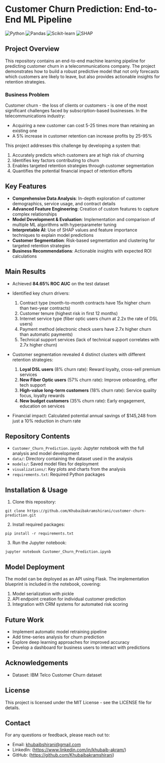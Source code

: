 # Customer Churn Prediction: End-to-End ML Pipeline

![Python](https://img.shields.io/badge/Python-3.8%2B-blue)
![Pandas](https://img.shields.io/badge/Pandas-1.5.3-green)
![Scikit-learn](https://img.shields.io/badge/Scikit--learn-1.2.2-red)
![SHAP](https://img.shields.io/badge/SHAP-0.41.0-orange)

## Project Overview

This repository contains an end-to-end machine learning pipeline for predicting customer churn in a telecommunications company. The project demonstrates how to build a robust predictive model that not only forecasts which customers are likely to leave, but also provides actionable insights for retention strategies.

### Business Problem

Customer churn - the loss of clients or customers - is one of the most significant challenges faced by subscription-based businesses. In the telecommunications industry:
- Acquiring a new customer can cost 5-25 times more than retaining an existing one
- A 5% increase in customer retention can increase profits by 25-95%

This project addresses this challenge by developing a system that:
1. Accurately predicts which customers are at high risk of churning
2. Identifies key factors contributing to churn
3. Enables targeted retention strategies through customer segmentation
4. Quantifies the potential financial impact of retention efforts

## Key Features

- **Comprehensive Data Analysis**: In-depth exploration of customer demographics, service usage, and contract details
- **Advanced Feature Engineering**: Creation of custom features to capture complex relationships
- **Model Development & Evaluation**: Implementation and comparison of multiple ML algorithms with hyperparameter tuning
- **Interpretable AI**: Use of SHAP values and feature importance techniques to explain model predictions
- **Customer Segmentation**: Risk-based segmentation and clustering for targeted retention strategies
- **Business Recommendations**: Actionable insights with expected ROI calculations

## Main Results

- Achieved **84.65% ROC AUC** on the test dataset
- Identified key churn drivers:
  1. Contract type (month-to-month contracts have 15x higher churn than two-year contracts)
  2. Customer tenure (highest risk in first 12 months)
  3. Internet service type (fiber optic users churn at 2.2x the rate of DSL users)
  4. Payment method (electronic check users have 2.7x higher churn than automatic payments)
  5. Technical support services (lack of technical support correlates with 2.7x higher churn)

- Customer segmentation revealed 4 distinct clusters with different retention strategies:
  1. **Loyal DSL users** (8% churn rate): Reward loyalty, cross-sell premium services
  2. **New Fiber Optic users** (57% churn rate): Improve onboarding, offer tech support
  3. **High-value long-term customers** (18% churn rate): Service quality focus, loyalty rewards
  4. **New budget customers** (35% churn rate): Early engagement, education on services

- Financial impact: Calculated potential annual savings of $145,248 from just a 10% reduction in churn rate

## Repository Contents

- `Customer_Churn_Prediction.ipynb`: Jupyter notebook with the full analysis and model development
- `data/`: Directory containing the dataset used in the analysis
- `models/`: Saved model files for deployment
- `visualizations/`: Key plots and charts from the analysis
- `requirements.txt`: Required Python packages

## Installation & Usage

1. Clone this repository:
```
git clone https://github.com/Khubaibakramshirani/customer-churn-prediction.git
```

2. Install required packages:
```
pip install -r requirements.txt
```

3. Run the Jupyter notebook:
```
jupyter notebook Customer_Churn_Prediction.ipynb
```

## Model Deployment

The model can be deployed as an API using Flask. The implementation blueprint is included in the notebook, covering:

1. Model serialization with pickle
2. API endpoint creation for individual customer prediction
3. Integration with CRM systems for automated risk scoring

## Future Work

- Implement automatic model retraining pipeline
- Add time-series analysis for churn prediction
- Explore deep learning approaches for improved accuracy
- Develop a dashboard for business users to interact with predictions

## Acknowledgements

- Dataset: IBM Telco Customer Churn dataset

## License

This project is licensed under the MIT License - see the LICENSE file for details.

## Contact

For any questions or feedback, please reach out to:
- Email: khubaibshirani@gmail.com
- LinkedIn: (https://www.linkedin.com/in/khubaib-akram/)
- GitHub: (https://github.com/Khubaibakramshirani)
